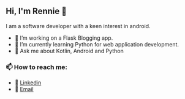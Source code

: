 ## Hi, I'm Rennie 👋

<!--
**Bakedbear/Bakedbear** is a ✨ _special_ ✨ repository because its `README.md` (this file) appears on your GitHub profile.
-->

I am a software developer with a keen interest in android.

- 🔭 I’m working on a Flask Blogging app. 
- 🌱 I’m currently learning Python for web application development.
- 💬 Ask me about Kotlin, Android and Python 

### 📫 How to reach me: 
* :necktie: [Linkedin](https://external.ink?to=/www.linkedin.com/in/renniekimutai/)
* :e-mail: [Email](mailto:renniekimutai1@gmail.io)





